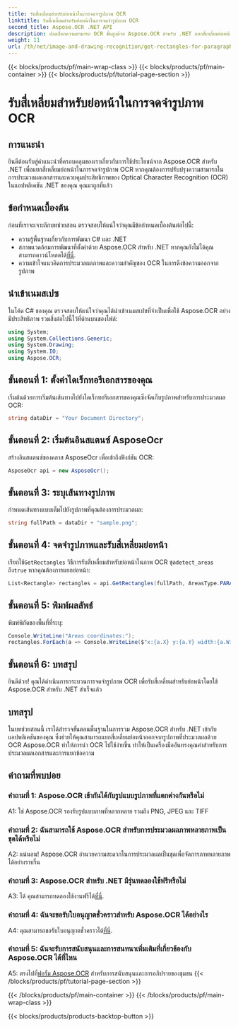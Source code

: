 ```yaml
---
title: รับสี่เหลี่ยมสำหรับย่อหน้าในการจดจำรูปภาพ OCR
linktitle: รับสี่เหลี่ยมสำหรับย่อหน้าในการจดจำรูปภาพ OCR
second_title: Aspose.OCR .NET API
description: ปลดล็อกความสามารถ OCR ขั้นสูงด้วย Aspose.OCR สำหรับ .NET แยกสี่เหลี่ยมย่อหน้าได้อย่างง่ายดาย
weight: 11
url: /th/net/image-and-drawing-recognition/get-rectangles-for-paragraphs/
---
```


{{< blocks/products/pf/main-wrap-class >}}
{{< blocks/products/pf/main-container >}}
{{< blocks/products/pf/tutorial-page-section >}}

# รับสี่เหลี่ยมสำหรับย่อหน้าในการจดจำรูปภาพ OCR

## การแนะนำ

ยินดีต้อนรับสู่คำแนะนำที่ครอบคลุมของเราเกี่ยวกับการใช้ประโยชน์จาก Aspose.OCR สำหรับ .NET เพื่อแยกสี่เหลี่ยมย่อหน้าในการจดจำรูปภาพ OCR หากคุณต้องการปรับปรุงความสามารถในการประมวลผลเอกสารและควบคุมประสิทธิภาพของ Optical Character Recognition (OCR) ในแอปพลิเคชัน .NET ของคุณ คุณมาถูกที่แล้ว

## ข้อกำหนดเบื้องต้น

ก่อนที่เราจะเจาะลึกบทช่วยสอน ตรวจสอบให้แน่ใจว่าคุณมีข้อกำหนดเบื้องต้นต่อไปนี้:

- ความรู้พื้นฐานเกี่ยวกับการพัฒนา C# และ .NET
-  สภาพแวดล้อมการพัฒนาที่ตั้งค่าด้วย Aspose.OCR สำหรับ .NET หากคุณยังไม่ได้คุณสามารถดาวน์โหลดได้[ที่นี่](https://releases.aspose.com/ocr/net/).
- ความเข้าใจแนวคิดการประมวลผลภาพและความสำคัญของ OCR ในการดึงข้อความออกจากรูปภาพ

## นำเข้าเนมสเปซ

ในโค้ด C# ของคุณ ตรวจสอบให้แน่ใจว่าคุณได้นำเข้าเนมสเปซที่จำเป็นเพื่อใช้ Aspose.OCR อย่างมีประสิทธิภาพ รวมสิ่งต่อไปนี้ไว้ที่ด้านบนของไฟล์:

```csharp
using System;
using System.Collections.Generic;
using System.Drawing;
using System.IO;
using Aspose.OCR;
```

## ขั้นตอนที่ 1: ตั้งค่าไดเร็กทอรีเอกสารของคุณ

เริ่มต้นด้วยการเริ่มต้นเส้นทางไปยังไดเร็กทอรีเอกสารของคุณซึ่งจัดเก็บรูปภาพสำหรับการประมวลผล OCR:

```csharp
string dataDir = "Your Document Directory";
```

## ขั้นตอนที่ 2: เริ่มต้นอินสแตนซ์ AsposeOcr

สร้างอินสแตนซ์ของคลาส AsposeOcr เพื่อเข้าถึงฟังก์ชัน OCR:

```csharp
AsposeOcr api = new AsposeOcr();
```

## ขั้นตอนที่ 3: ระบุเส้นทางรูปภาพ

กำหนดเส้นทางแบบเต็มไปยังรูปภาพที่คุณต้องการประมวลผล:

```csharp
string fullPath = dataDir + "sample.png";
```

## ขั้นตอนที่ 4: จดจำรูปภาพและรับสี่เหลี่ยมย่อหน้า

 เรียกใช้`GetRectangles` วิธีการรับสี่เหลี่ยมสำหรับย่อหน้าในภาพ OCR ชุด`detect_areas` ถึง`true` หากคุณต้องการแยกย่อหน้า:

```csharp
List<Rectangle> rectangles = api.GetRectangles(fullPath, AreasType.PARAGRAPHS, true);
```

## ขั้นตอนที่ 5: พิมพ์ผลลัพธ์

พิมพ์พิกัดของพื้นที่ที่ระบุ:

```csharp
Console.WriteLine("Areas coordinates:");
rectangles.ForEach(a => Console.WriteLine($"x:{a.X} y:{a.Y} width:{a.Width} height:{a.Height}"));
```

## ขั้นตอนที่ 6: บทสรุป

ยินดีด้วย! คุณได้ดำเนินการกระบวนการจดจำรูปภาพ OCR เพื่อรับสี่เหลี่ยมสำหรับย่อหน้าโดยใช้ Aspose.OCR สำหรับ .NET สำเร็จแล้ว

## บทสรุป

ในบทช่วยสอนนี้ เราได้สำรวจขั้นตอนพื้นฐานในการรวม Aspose.OCR สำหรับ .NET เข้ากับแอปพลิเคชันของคุณ ซึ่งช่วยให้คุณสามารถแยกสี่เหลี่ยมย่อหน้าออกจากรูปภาพที่ประมวลผลด้วย OCR Aspose.OCR ทำให้การนำ OCR ไปใช้ง่ายขึ้น ทำให้เป็นเครื่องมืออันทรงคุณค่าสำหรับการประมวลผลเอกสารและการแยกข้อความ

## คำถามที่พบบ่อย

### คำถามที่ 1: Aspose.OCR เข้ากันได้กับรูปแบบรูปภาพที่แตกต่างกันหรือไม่

A1: ใช่ Aspose.OCR รองรับรูปแบบภาพที่หลากหลาย รวมถึง PNG, JPEG และ TIFF

### คำถามที่ 2: ฉันสามารถใช้ Aspose.OCR สำหรับการประมวลผลภาพหลายภาพเป็นชุดได้หรือไม่

A2: แน่นอน! Aspose.OCR อำนวยความสะดวกในการประมวลผลเป็นชุดเพื่อจัดการภาพหลายภาพได้อย่างราบรื่น

### คำถามที่ 3: Aspose.OCR สำหรับ .NET มีรุ่นทดลองใช้ฟรีหรือไม่

 A3: ได้ คุณสามารถทดลองใช้งานฟรีได้[ที่นี่](https://releases.aspose.com/).

### คำถามที่ 4: ฉันจะขอรับใบอนุญาตชั่วคราวสำหรับ Aspose.OCR ได้อย่างไร

 A4: คุณสามารถขอรับใบอนุญาตชั่วคราวได้[ที่นี่](https://purchase.aspose.com/temporary-license/).

### คำถามที่ 5: ฉันจะรับการสนับสนุนและการสนทนาเพิ่มเติมที่เกี่ยวข้องกับ Aspose.OCR ได้ที่ไหน

 A5: ตรงไปที่[ฟอรั่ม Aspose.OCR](https://forum.aspose.com/c/ocr/16) สำหรับการสนับสนุนและการอภิปรายของชุมชน
{{< /blocks/products/pf/tutorial-page-section >}}

{{< /blocks/products/pf/main-container >}}
{{< /blocks/products/pf/main-wrap-class >}}

{{< blocks/products/products-backtop-button >}}
